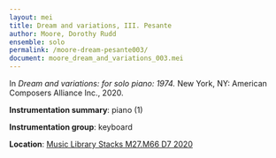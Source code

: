 ```yaml
---
layout: mei
title: Dream and variations, III. Pesante
author: Moore, Dorothy Rudd
ensemble: solo
permalink: /moore-dream-pesante003/
document: moore_dream_and_variations_003.mei
---
```


In *Dream and variations: for solo piano: 1974.* New York, NY: American Composers Alliance Inc., 2020.

**Instrumentation summary**: piano (1)

**Instrumentation group**: keyboard

**Location**: <a href="https://tufts.primo.exlibrisgroup.com/permalink/01TUN_INST/1kc9gia/alma991018326542503851" target="_blank">Music Library Stacks M27.M66 D7 2020</a>
